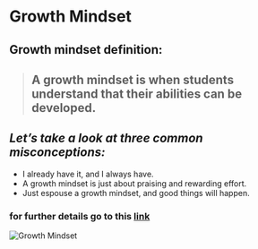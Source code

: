 # Growth Mindset
## Growth mindset definition:
>## A growth mindset is when students understand that their abilities can be developed.
## *Let’s take a look at three common misconceptions:*
- I already have it, and I always have.
- A growth mindset is just about praising and rewarding effort.
- Just espouse a growth mindset, and good things will happen.



### for further details go to this [link](https://en.wikipedia.org/wiki/Mindset)

![Growth Mindset](https://blog.cengage.com/wp-content/uploads/2020/11/blog-growth-mindset-1511130.png)
